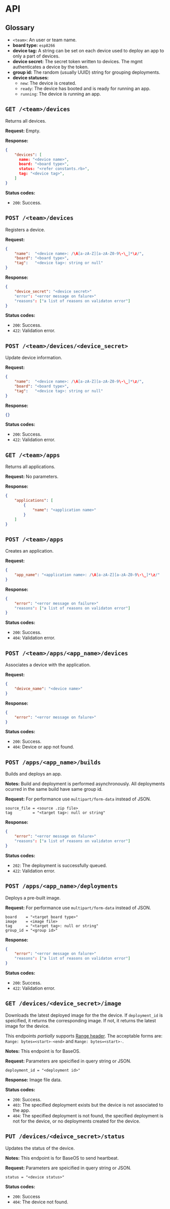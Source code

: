 API
===

Glossary
--------

- `<team>`: An user or team name.
- **board type:** `esp8266`
- **device tag:** A string can be set on each device used to deploy an app to
  only a part of devices.
- **device secret:** The secret token written to devices. The mgmt authenticates
  a device by the token.
- **group id:** The random (usually UUID) string for grouping deployments.
- **device statuses:**
  - `new`: The device is created.
  - `ready`: The device has booted and is ready for running an app.
  - `running`: The device is running an app.


`GET /<team>/devices`
-----------------------
Returns all devices.

**Request:**
Empty.

**Response:**
``` json
{
    "devices": [
      name: "<device name>",
      board: "<board type>",
      status: "<refer constants.rb>",
      tag: "<device tag>",
    ]
}
```

**Status codes:**
- `200`: Success.


`POST /<team>/devices`
-----------------------
Registers a device.

**Request:**
``` json
{
    "name":  "<device name>: /\A[a-zA-Z][a-zA-Z0-9\-\_]*\z/",
    "board": "<board type>",
    "tag":   "<device tag>: string or null"
}
```

**Response:**
``` json
{
    "device_secret": "<device secret>"
    "error": "<error message on falure>"
    "reasons": ["a list of reasons on validaton error"]
}
```

**Status codes:**
- `200`: Success.
- `422`: Validation error.


`POST /<team>/devices/<device_secret>`
--------------------------------------
Update device information.

**Request:**
``` json
{
    "name":  "<device name>: /\A[a-zA-Z][a-zA-Z0-9\-\_]*\z/",
    "board": "<board type>",
    "tag":   "<device tag>: string or null"
}
```

**Response:**
``` json
{}
```

**Status codes:**
- `200`: Success.
- `422`: Validation error.


`GET /<team>/apps`
-----------------
Returns all applications.

**Request:**
No parameters.

**Response:**
``` json
{
    "applications": [
        {
            "name": "<application name>"
        }
    ]
}
```


`POST /<team>/apps`
-------------------
Creates an application.

**Request:**
``` json
{
    "app_name": "<application name>: /\A[a-zA-Z][a-zA-Z0-9\-\_]*\z/"
}
```

**Response:**

``` json
{
    "error": "<error message on failure>"
    "reasons": ["a list of reasons on validaton error"]
}
```

**Status codes:**
- `200`: Success.
- `404`: Validation error.


`POST /<team>/apps/<app_name>/devices`
--------------------------------------
Associates a device with the application.

**Request:**
``` json
{
    "deivce_name": "<device name>"
}
```

**Response:**
``` json
{
    "error": "<error message on falure>"
}
```

**Status codes:**
- `200`: Success.
- `404`: Device or app not found.


`POST /apps/<app_name>/builds`
------------------------------
Builds and deploys an app.

**Notes:**
Build and deployment is performed asynchronously. All deployments
ocurred in the same build have same group id.

**Request:**
For performance use `multipart/form-data` instead of JSON.

```
source_file = <source .zip file>
tag         = "<target tag>: null or string"
```

**Response:**
``` json
{
    "error": "<error message on falure>"
    "reasons": ["a list of reasons on validaton error"]
}
```

**Status codes:**
- `202`: The deployment is successfully queued.
- `422`: Validation error.


`POST /apps/<app_name>/deployments`
-----------------------------------
Deploys a pre-built image.

**Request:**
For performance use `multipart/form-data` instead of JSON.

```
board    = "<target board type>"
image    = <image file>
tag      = "<target tag>: null or string"
group_id = "<group id>"
```

**Response:**
``` json
{
    "error": "<error message on falure>"
    "reasons": ["a list of reasons on validaton error"]
}
```

**Status codes:**
- `200`: Success.
- `422`: Validation error.


`GET /devices/<device_secret>/image`
------------------------------------
Downloads the latest deployed image for the the device. If `deployment_id` is speicified,
it returns the corresponding image. If not, it returns the latest image for the device.

This endpoints *partially* supports [Range header](https://tools.ietf.org/html/rfc7233). The
acceptable forms are: `Range: bytes=<start>-<end>` and `Range: bytes=<start>-`.

**Notes:**
This endpoint is for BaseOS.

**Request:**
Parameters are speicified in query string or JSON.

```
deployment_id = "<deployment id>"
```

**Response:**
Image file data.

**Status codes:**
- `200`: Success.
- `403`: The specified deployment exists but the device is not associated to the app.
- `404`: The specified deployment is not found, the specified deployment is not for the device,
         or no deployments created for the device.


`PUT /devices/<deivce_secret>/status`
-------------------------------------
Updates the status of the device.

**Notes:**
This endpoint is for BaseOS to send heartbeat.

**Request:**
Parameters are speicified in query string or JSON.

```
status = "<device status>"
```

**Status codes:**
- `200`: Success
- `404`: The device not found.

